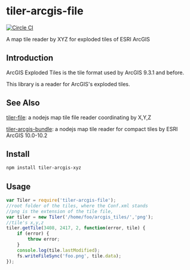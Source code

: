 # tiler-arcgis-file
[![Circle CI](https://circleci.com/gh/FuZhenn/tiler-arcgis-file.svg?style=svg)](https://circleci.com/gh/FuZhenn/tiler-arcgis-file)

A map tile reader by XYZ for exploded tiles of ESRI ArcGIS

## Introduction
ArcGIS Exploded Tiles is the tile format used by ArcGIS 9.3.1 and before.

This library is a reader for ArcGIS's exploded tiles.

## See Also
[tiler-file](https://github.com/FuZhenn/tiler-file):
a nodejs map tile file reader coordinating by X,Y,Z

[tiler-arcgis-bundle](https://github.com/FuZhenn/tiler-arcgis-bundle):
a nodejs map tile reader for compact tiles by ESRI ArcGIS 10.0-10.2

## Install

```bash
npm install tiler-arcgis-xyz
```

## Usage

```javascript
var Tiler = require('tiler-arcgis-file');
//root folder of the tiles, where the Conf.xml stands
//png is the extension of the tile file, 
var tiler = new Tiler('/home/foo/arcgis_tiles/','png');
//tile's x,y,z
tiler.getTile(3408, 2417, 2, function(error, tile) {
    if (error) {
        throw error;
    }
    console.log(tile.lastModified);
    fs.writeFileSync('foo.png', tile.data);
});
```